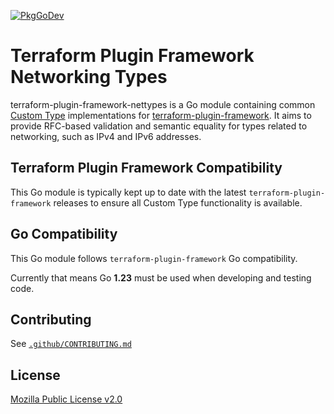 [![PkgGoDev](https://pkg.go.dev/badge/github.com/hashicorp/terraform-plugin-framework-nettypes)](https://pkg.go.dev/github.com/hashicorp/terraform-plugin-framework-nettypes)

# Terraform Plugin Framework Networking Types

terraform-plugin-framework-nettypes is a Go module containing common [Custom Type](https://developer.hashicorp.com/terraform/plugin/framework/handling-data/custom-types) implementations for [terraform-plugin-framework](https://github.com/hashicorp/terraform-plugin-framework). It aims to provide RFC-based validation and semantic equality for types related to networking, such as IPv4 and IPv6 addresses.

## Terraform Plugin Framework Compatibility

This Go module is typically kept up to date with the latest `terraform-plugin-framework` releases to ensure all Custom Type functionality is available.

## Go Compatibility

This Go module follows `terraform-plugin-framework` Go compatibility.

Currently that means Go **1.23** must be used when developing and testing code.

## Contributing

See [`.github/CONTRIBUTING.md`](.github/CONTRIBUTING.md)

## License

[Mozilla Public License v2.0](LICENSE)

